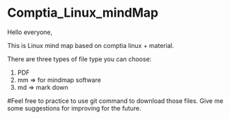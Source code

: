 # Comptia_Linux_mindMap

Hello everyone, 

This is Linux mind map based on comptia linux + material.

There are three types of file type you can choose:
1. PDF
2. mm => for mindmap software
3. md => mark down

#Feel free to practice to use git command to download those files. Give me some suggestions for improving for the future.
